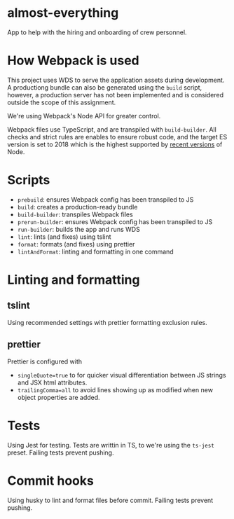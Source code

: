 # almost-everything

App to help with the hiring and onboarding of crew personnel.

# How Webpack is used

This project uses WDS to serve the application assets during development. A productiong bundle can also be generated using the `build` script, however, a production server has not been implemented and is considered outside the scope of this assignment.

We're using Webpack's Node API for greater control.

Webpack files use TypeScript, and are transpiled with `build-builder`. All checks and strict rules are enables to ensure robust code, and the target ES version is set to 2018 which is the highest supported by [recent versions](https://node.green/#ES2018) of Node.

# Scripts

- `prebuild`: ensures Webpack config has been transpiled to JS
- `build`: creates a production-ready bundle
- `build-builder`: transpiles Webpack files
- `prerun-builder`: ensures Webpack config has been transpiled to JS
- `run-builder`: builds the app and runs WDS
- `lint`: lints (and fixes) using tslint
- `format`: formats (and fixes) using prettier
- `lintAndFormat`: linting and formatting in one command

# Linting and formatting

## tslint

Using recommended settings with prettier formatting exclusion rules.

## prettier

Prettier is configured with

- `singleQuote=true` to for quicker visual differentiation between JS strings and JSX html attributes.
- `trailingComma=all` to avoid lines showing up as modified when new object properties are added.

# Tests

Using Jest for testing. Tests are writtin in TS, to we're using the `ts-jest` preset. Failing tests prevent pushing.

# Commit hooks

Using husky to lint and format files before commit. Failing tests prevent pushing.
